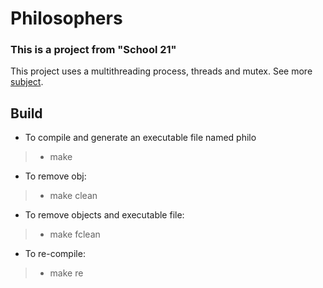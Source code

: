 # Philosophers
### This is a project from  "School 21"
This project uses a multithreading process, threads and mutex. 
See more [subject](http://example.com/).

## Build

- To compile and generate an executable file named philo
> - make
- To remove obj:
> - make clean
- To remove objects and executable file:
> - make fclean
- To re-compile:
> - make re